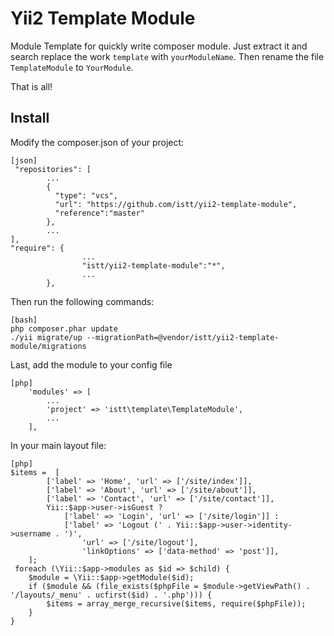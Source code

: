 Yii2 Template Module
==============

Module Template for quickly write composer module. Just extract it and search replace the work `template` with `yourModuleName`. Then rename the file `TemplateModule` to `YourModule`. 

That is all!

## Install

Modify the composer.json of your project:

~~~
[json]
 "repositories": [
        ...
        {
          "type": "vcs",
          "url": "https://github.com/istt/yii2-template-module",
          "reference":"master"
        },
        ...
],
"require": {
                ...
                "istt/yii2-template-module":"*",
                ...
        },
~~~

Then run the following commands:

~~~
[bash]
php composer.phar update
./yii migrate/up --migrationPath=@vendor/istt/yii2-template-module/migrations
~~~

Last, add the module to your config file

~~~
[php]
	'modules' => [
		...
		'project' => 'istt\template\TemplateModule',
		...
	],
~~~

In your main layout file:

~~~
[php]
$items =  [
        ['label' => 'Home', 'url' => ['/site/index']],
        ['label' => 'About', 'url' => ['/site/about']],
        ['label' => 'Contact', 'url' => ['/site/contact']],
        Yii::$app->user->isGuest ?
            ['label' => 'Login', 'url' => ['/site/login']] :
            ['label' => 'Logout (' . Yii::$app->user->identity->username . ')',
                'url' => ['/site/logout'],
                'linkOptions' => ['data-method' => 'post']],
    ];
 foreach (\Yii::$app->modules as $id => $child) {
	$module = \Yii::$app->getModule($id);
	if ($module && (file_exists($phpFile = $module->getViewPath() . '/layouts/_menu' . ucfirst($id) . '.php'))) {
		$items = array_merge_recursive($items, require($phpFile));
	}
}
~~~
